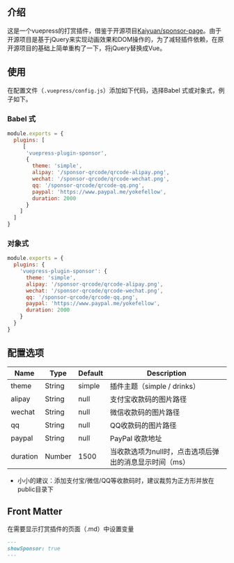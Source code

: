 

## 介绍

这是一个vuepress的打赏插件，借鉴于开源项目[Kaiyuan/sponsor-page](https://github.com/Kaiyuan/sponsor-page)。由于开源项目是基于jQuery来实现动画效果和DOM操作的，为了减轻插件依赖，在原开源项目的基础上简单重构了一下，将jQuery替换成Vue。

## 使用

在配置文件（`.vuepress/config.js`）添加如下代码，选择Babel 式或对象式，例子如下。

### Babel 式

```js
module.exports = {
  plugins: [
     [
      'vuepress-plugin-sponsor',
      {
        theme: 'simple',
        alipay: '/sponsor-qrcode/qrcode-alipay.png',
        wechat: '/sponsor-qrcode/qrcode-wechat.png',
        qq: '/sponsor-qrcode/qrcode-qq.png',
        paypal: 'https://www.paypal.me/yokefellow',
        duration: 2000
      }
    ]
  ]
}
```
### 对象式

```js
module.exports = {
  plugins: {
    'vuepress-plugin-sponsor': {
      theme: 'simple',
      alipay: '/sponsor-qrcode/qrcode-alipay.png',
      wechat: '/sponsor-qrcode/qrcode-wechat.png',
      qq: '/sponsor-qrcode/qrcode-qq.png',
      paypal: 'https://www.paypal.me/yokefellow',
      duration: 2000
    }
  }
}
```
## 配置选项

| Name     | Type   | Default | Description                                       |
| -------  | ------ | ------- | --------------------------------------------------|
| theme    | String | simple  | 插件主题（simple / drinks）                        |
| alipay   | String | null    | 支付宝收款码的图片路径                              |
| wechat   | String | null    | 微信收款码的图片路径                                |
| qq       | String | null    | QQ收款码的图片路径                                  |
| paypal   | String | null    | PayPal 收款地址                                    |
| duration | Number | 1500    | 当收款选项为null时，点击选项后弹出的消息显示时间（ms） |

+ 小小的建议：添加支付宝/微信/QQ等收款码时，建议裁剪为正方形并放在public目录下

## Front Matter

在需要显示打赏插件的页面（.md）中设置变量
```markdown
---
showSponsor: true
---
```
